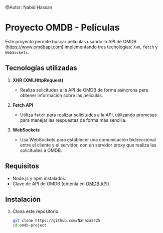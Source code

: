 @Autor: Nabid Hassan

# Proyecto OMDB - Películas

Este proyecto permite buscar películas usando la API de OMDB (https://www.omdbapi.com) implementando tres tecnologías: `XHR`, `fetch` y `WebSockets`.

## Tecnologías utilizadas

1. **XHR (XMLHttpRequest)**
   - Realiza solicitudes a la API de OMDB de forma asíncrona para obtener información sobre las películas.

2. **Fetch API**
   - Utiliza `fetch` para realizar solicitudes a la API, utilizando promesas para manejar las respuestas de forma más sencilla.

3. **WebSockets**
   - Usa WebSockets para establecer una comunicación bidireccional entre el cliente y el servidor, con un servidor proxy que realiza las solicitudes a OMDB.

## Requisitos

- Node.js y npm instalados.
- Clave de API de OMDB (obténla en [OMDB API](https://www.omdbapi.com)).

## Instalación

1. Clona este repositorio:
   ```bash
   git clone https://github.com/Nahaza2425
   cd omdb-project
